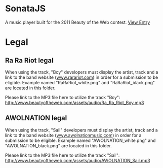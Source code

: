 # SonataJS
A music player built for the 2011 Beauty of the Web contest.
[View Entry](https://mariani.life/projects/sonata/)

# Legal
## Ra Ra Riot legal
When using the track, "Boy" developers must display the artist, track and a link to the band website (www.rarariot.com) in order for a submission to be eligible. Example named "RaRaRiot_white.png" and "RaRaRiot_black.png" are located in this folder.

Please link to the MP3 file here to utilize the track "Boy":
http://www.beautyoftheweb.com/assets/audio/Ra_Ra_Riot_Boy.mp3

## AWOLNATION legal
When using the track, "Sail" developers must display the artist, track and a link to the band website (www.awolnationmusic.com) in order for a submission to be eligible. Example named "AWOLNATION_white.png" and "AWOLNATION_black.png" are located in this folder.

Please link to the MP3 file here to utilize the track "Sail":
http://www.beautyoftheweb.com/assets/audio/AWOLNATION_Sail.mp3
